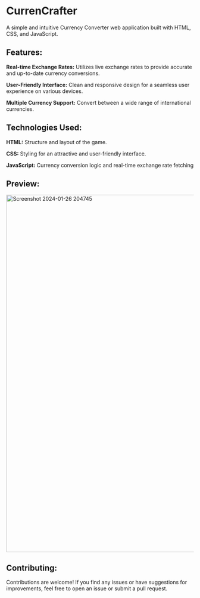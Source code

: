 ﻿<h1>CurrenCrafter</h1>
<p>A simple and intuitive Currency Converter web application built with HTML, CSS, and JavaScript.</p>

<h2>Features:</h2>
<p><b>Real-time Exchange Rates:</b> Utilizes live exchange rates to provide accurate and up-to-date currency conversions.</p>
<p><b>User-Friendly Interface:</b> Clean and responsive design for a seamless user experience on various devices.</p>
<p><b>Multiple Currency Support:</b> Convert between a wide range of international currencies.</p>

<h2>Technologies Used:</h2>
<p><b>HTML:</b> Structure and layout of the game.</p>
<p><b>CSS:</b> Styling for an attractive and user-friendly interface.</p>
<p><b>JavaScript:</b> Currency conversion logic and real-time exchange rate fetching</p>

<h2>Preview:</h2>
<img width="960" alt="Screenshot 2024-01-26 204745" src="https://github.com/Deepanshi1523/CurrenCrafter/assets/104934054/b19fe893-bd72-4e32-bfc1-ccd3a88adcdb">

<h2>Contributing:</h2>
<p>Contributions are welcome! If you find any issues or have suggestions for improvements, feel free to open an issue or submit a pull request.</p>
